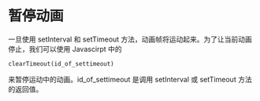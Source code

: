 # 暂停动画

一旦使用 setInterval 和 setTimeout 方法，动画帧将运动起来。为了让当前动画停止，我们可以使用 Javascirpt 中的

    clearTimeout(id_of_settimeout)
    
来暂停运动中的动画。id_of_settimeout 是调用 setInterval 或 setTimeout 方法的返回值。